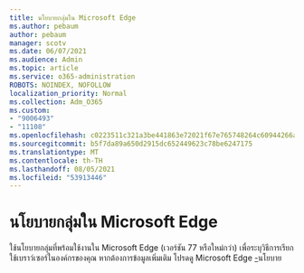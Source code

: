 ```yaml
---
title: นโยบายกลุ่มใน Microsoft Edge
ms.author: pebaum
author: pebaum
manager: scotv
ms.date: 06/07/2021
ms.audience: Admin
ms.topic: article
ms.service: o365-administration
ROBOTS: NOINDEX, NOFOLLOW
localization_priority: Normal
ms.collection: Adm_O365
ms.custom:
- "9006493"
- "11108"
ms.openlocfilehash: c0223511c321a3be441863e72021f67e765748264c60944266ac1bdccdc78896
ms.sourcegitcommit: b5f7da89a650d2915dc652449623c78be6247175
ms.translationtype: MT
ms.contentlocale: th-TH
ms.lasthandoff: 08/05/2021
ms.locfileid: "53913446"
---
```

# <a name="group-policies-in-microsoft-edge"></a>นโยบายกลุ่มใน Microsoft Edge

ใช้นโยบายกลุ่มที่พร้อมใช้งานใน Microsoft Edge (เวอร์ชัน 77 หรือใหม่กว่า) เพื่อระบุวิธีการเรียกใช้เบราว์เซอร์ในองค์กรของคุณ หากต้องการข้อมูลเพิ่มเติม โปรดดู Microsoft Edge [-](/deployedge/microsoft-edge-policies#available-policies)นโยบาย